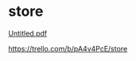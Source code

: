 # store


[Untitled.pdf](https://github.com/aalawneh220/store/files/9508401/Untitled.pdf)


https://trello.com/b/pA4v4PcE/store
